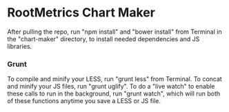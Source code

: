 # RootMetrics Chart Maker 

After pulling the repo, run "npm install" and "bower install" from Terminal in the "chart-maker" directory, to install needed dependencies and JS libraries. 

### Grunt
To compile and minify your LESS, run "grunt less" from Terminal. To concat and minify your JS files, run "grunt uglify". To do a "live watch" to enable these calls to run in the background, run 
"grunt watch", which will run both of these functions anytime you save a LESS or JS file. 